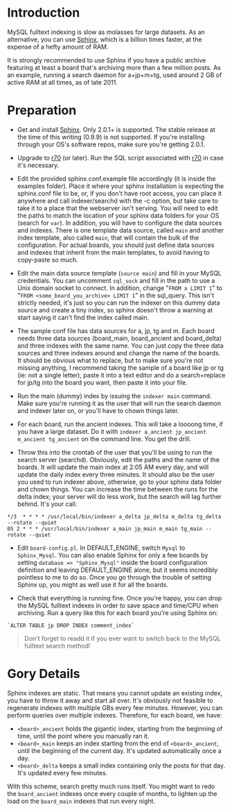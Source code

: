 # Introduction #

MySQL fulltext indexing is slow as molasses for large datasets. As an alternative, you can use [Sphinx](http://sphinxsearch.com/), which is a billion times faster, at the expense of a hefty amount of RAM.

It is strongly recommended to use Sphinx if you have a public archive featuring at least a board that's archiving more than a few million posts. As an example, running a search daemon for a+jp+m+tg, used around 2 GB of active RAM at all times, as of  late 2011.

# Preparation #

  * Get and install [Sphinx](http://sphinxsearch.com/downloads/). Only 2.0.1+ is supported. The stable release at the time of this writing (0.9.9) is not supported. If you're installing through your OS's software repos, make sure you're getting 2.0.1.

  * Upgrade to [r70](https://code.google.com/p/fuuka/source/detail?r=70) (or later). Run the SQL script associated with [r70](https://code.google.com/p/fuuka/source/detail?r=70) in case it's necessary.

  * Edit the provided sphinx.conf.example file accordingly (it is inside the examples folder). Place it where your sphinx installation is expecting the sphinx.conf file to be, or, if you don't have root access, you can place it anywhere and call indexer/searchd with the -c option, but take care to take it to a place that the webserver isn't serving. You will need to edit the paths to match the location of your sphinx data folders for your OS (search for `var`). In addition, you will have to configure the data sources and indexes. There is one template data source, called `main` and another index template, also called `main`, that will contain the bulk of the configuration. For actual boards, you should just define data sources and indexes that inherit from the main templates, to avoid having to copy-paste so much.

  * Edit the main data source template (`source main`) and fill in your MySQL credentials. You can uncomment `sql_sock` and fill in the path to use a Unix domain socket to connect. In addition, change "`FROM a LIMIT 1`" to "`FROM <some_board_you_archive> LIMIT 1`" in the sql\_query. This isn't strictly needed, it's just so you can run the indexer on this dummy data source and create a tiny index, so sphinx doesn't throw a warning at start saying it can't find the index called main.

  * The sample conf file has data sources for a, jp, tg and m. Each board needs three data sources (board\_main, board\_ancient and board\_delta) and three indexes with the same name. You can just copy the three data sources and three indexes around and change the name of the boards. It should be obvious what to replace, but to make sure you're not missing anything, I recommend taking the sample of a board like jp or tg (ie: not a single letter), paste it into a text editor and do a search+replace for jp/tg into the board you want, then paste it into your file.

  * Run the main (dummy) index by issuing the `indexer main` command. Make sure you're running it as the user that will run the search daemon and indexer later on, or you'll have to chown things later.

  * For each board, run the ancient indexes. This will take a loooong time, if you have a large dataset. Do it with `indexer a_ancient jp_ancient m_ancient tg_ancient` on the command line. You get the drill.

  * Throw this into the crontab of the user that you'll be using to run the search server (searchd). Obviously, edit the paths and the name of the boards. It will update the main index at 2:05 AM every day, and will update the daily index every three minutes. It should also be the user you used to run indexer above, otherwise, go to your sphinx data folder and chown things. You can increase the time between the runs for the delta index; your server will do less work, but the search will lag further behind. It's your call.
```
*/3  * * * * /usr/local/bin/indexer a_delta jp_delta m_delta tg_delta --rotate --quiet
05 2 * * * /usr/local/bin/indexer a_main jp_main m_main tg_main --rotate --quiet
```

  * Edit `board-config.pl`. In DEFAULT\_ENGINE, switch `Mysql` to `Sphinx_Mysql`. You can also enable Sphinx for only a few boards by setting `database => "Sphinx_Mysql"` inside the board configuration definition and leaving DEFAULT\_ENGINE alone, but it seems incredibly pointless to me to do so. Once you go through the trouble of setting Sphinx up, you might as well use it for all the boards.

  * Check that everything is running fine. Once you're happy, you can drop the MySQL fulltext indexes in order to save space and time/CPU when archiving. Run a query like this for each board you're using Sphinx on:
```
`ALTER TABLE jp DROP INDEX comment_index`
```
> Don't forget to readd it if you ever want to switch back to the MySQL fulltext search method!

# Gory Details #
Sphinx indexes are static. That means you cannot update an existing index, you have to throw it away and start all over. It's obviously not feasible to regenerate indexes with multiple GBs every few minutes. However, you can perform queries over multiple indexes. Therefore, for each board, we have:

  * `<board>_ancient` holds the gigantic index, starting from the beginning of time, until the point where you manually ran it.
  * `<board>_main` keeps an index starting from the end of `<board>_ancient`, until the beginning of the current day. It's updated automatically once a day.
  * `<board>_delta` keeps a small index containing only the posts for that day. It's updated every few minutes.

With this scheme, search pretty much runs itself. You might want to redo the `board_ancient` indexes once every couple of months, to lighten up the load on the `board_main` indexes that run every night.